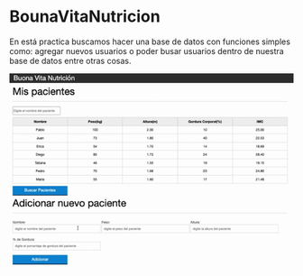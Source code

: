 # BounaVitaNutricion

En está practica buscamos hacer una base de datos con funciones simples como: agregar nuevos usuarios o poder busar usuarios dentro de nuestra base de datos entre otras cosas.

![BounaVitaNutricion](Screen.gif)
